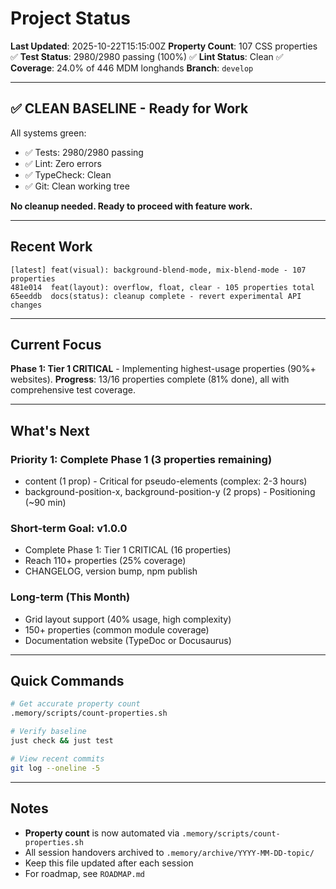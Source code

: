 # Project Status

**Last Updated**: 2025-10-22T15:15:00Z
**Property Count**: 107 CSS properties ✅
**Test Status**: 2980/2980 passing (100%) ✅
**Lint Status**: Clean ✅
**Coverage**: 24.0% of 446 MDM longhands
**Branch**: `develop`

---

## ✅ CLEAN BASELINE - Ready for Work

All systems green:
- ✅ Tests: 2980/2980 passing
- ✅ Lint: Zero errors
- ✅ TypeCheck: Clean
- ✅ Git: Clean working tree

**No cleanup needed. Ready to proceed with feature work.**

---

## Recent Work

```
[latest] feat(visual): background-blend-mode, mix-blend-mode - 107 properties
481e014  feat(layout): overflow, float, clear - 105 properties total
65eeddb  docs(status): cleanup complete - revert experimental API changes
```

---

## Current Focus

**Phase 1: Tier 1 CRITICAL** - Implementing highest-usage properties (90%+ websites).
**Progress**: 13/16 properties complete (81% done), all with comprehensive test coverage.

---

## What's Next

### Priority 1: Complete Phase 1 (3 properties remaining)
- content (1 prop) - Critical for pseudo-elements (complex: 2-3 hours)
- background-position-x, background-position-y (2 props) - Positioning (~90 min)

### Short-term Goal: v1.0.0
- Complete Phase 1: Tier 1 CRITICAL (16 properties)
- Reach 110+ properties (25% coverage)
- CHANGELOG, version bump, npm publish

### Long-term (This Month)
- Grid layout support (40% usage, high complexity)
- 150+ properties (common module coverage)
- Documentation website (TypeDoc or Docusaurus)

---

## Quick Commands

```bash
# Get accurate property count
.memory/scripts/count-properties.sh

# Verify baseline
just check && just test

# View recent commits
git log --oneline -5
```

---

## Notes

- **Property count** is now automated via `.memory/scripts/count-properties.sh`
- All session handovers archived to `.memory/archive/YYYY-MM-DD-topic/`
- Keep this file updated after each session
- For roadmap, see `ROADMAP.md`
